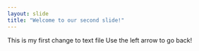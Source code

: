 ```yaml
---
layout: slide
title: "Welcome to our second slide!"
---
```

This is my first change to text file
Use the left arrow to go back!
